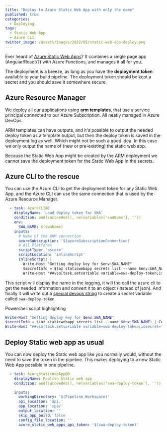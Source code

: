 ```yaml
---
title: "Deploy to Azure Static Web App with only the name"
published: true
categories:
  - Deploying
tags:
  - Static Web App
  - Azure CLI
twitter_image: /assets/images/2022/05/static-web-app-deploy.png
---
```


Ever heard of [Azure Static Web Apps](https://azure.microsoft.com/en-us/services/app-service/static/)? It combines a single page app (Angular/React/?) with Azure Functions, and manages it all for you.

The deployment is a breeze, as long as you have the **deployment token** available to your build pipeline. The deployment token should be kept a secret and you should save it somewhere secure.

<!--more-->

## Azure Resource Manager

We deploy all our applications using **arm templates**, that use a service principal connected to our Azure Subscription. All neatly managed in Azure DevOps.

ARM templates can have outputs, and it's possible to output the needed deploy token as a template output, but then the deploy token is saved in the deployment log as well. Which might not be such a good idea. In this case we only output the name of (new or pre-existing) the static web app.

Because the Static Web App might be created by the ARM deployment we cannot save the deployment token for the Static Web App in the secrets.

## Azure CLI to the rescue

You can use the Azure CLI to get the deployment token for any Static Web App, and the Azure CLI can use the same connection that is used by the Azure Resource Manager.

```yaml
  - task: AzureCLI@2
    displayName: 'Load deploy token for SWA'
    condition: and(succeeded(), ne(variables['swaName'], ''))
    env:
      SWA_NAME: $(swaName)
    inputs:
      # Name of the ARM connection
      azureSubscription: '$(azureSubscriptionConnection)'
      # All Platforms
      scriptType: 'pscore' 
      scriptLocation: 'inlineScript'
      inlineScript: |
        Write-Host "Getting deploy key for $env:SWA_NAME"
        $secretInfo = $(az staticwebapp secrets list --name $env:SWA_NAME) | ConvertFrom-JSON
        Write-Host "##vso[task.setvariable variable=swa-deploy-token;issecret=true;isreadonly=true;]$($secretInfo.properties.apiKey)"
```

This script will display the name in the logging, it will the call the azure cli to get the needed information and convert it to an object (instead of json). And finally it will write out a [special devops string](https://docs.microsoft.com/en-us/azure/devops/pipelines/scripts/logging-commands?view=azure-devops&tabs=bash#setvariable-initialize-or-modify-the-value-of-a-variable) to create a secret variable called `swa-deploy-token`.

Powershell script highlighting

```powershell
Write-Host "Getting deploy key for $env:SWA_NAME"
$secretInfo = $(az staticwebapp secrets list --name $env:SWA_NAME) | ConvertFrom-JSON
Write-Host "##vso[task.setvariable variable=swa-deploy-token;issecret=true;isreadonly=true;]$($secretInfo.properties.apiKey)"
```

## Deploy Static web app as usual

You can now deploy the Static web app like you normally would, without the need to save the token in the pipeline. This makes deploying to a new Static Web App possible in one pipeline.

```yaml
  - task: AzureStaticWebApp@0
    displayName: Publish Static web app
    condition: and(succeeded(), ne(variables['swa-deploy-token'], ''))

    inputs:
      workingDirectory: '$(Pipeline.Workspace)'
      api_location: 'api.'
      app_location: 'spa/'
      output_location: ''
      skip_app_build: false
      config_file_location: ''
      azure_static_web_apps_api_token: '$(swa-deploy-token)'
```
